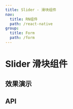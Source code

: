 ```yaml
---
title: Slider - 滑块组件
nav:
  title: RN组件
  path: /react-native
group:
  title: Form
  path: /form
---
```


# Slider 滑块组件

## 效果演示

## API

